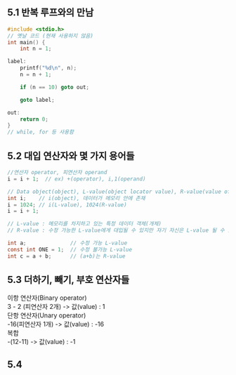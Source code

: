 ## 5.1 반복 루프와의 만남
```c
#include <stdio.h>
// 옛날 코드 (현재 사용하지 않음)
int main() {
	int n = 1;

label:
	printf("%d\n", n);
	n = n + 1;

	if (n == 10) goto out;

	goto label;

out:
	return 0;
}
// while, for 등 사용함
```

## 5.2 대입 연산자와 몇 가지 용어들
```c
//연산자 operator, 피연산자 operand
i = i + 1;  // ex) +(operator), i,1(operand)

// Data object(object), L-value(object locator value), R-value(value of an expression)
int i;    // i(object), 데이터가 메모리 안에 존재
i = 1024; // i(L-value), 1024(R-value)
i = i + 1;

// L-value : 메모리를 차지하고 있는 특정 데이터 객체(개체)
// R-value : 수정 가능한 L-value에게 대입될 수 있지만 자기 자신은 L-value 될 수 없는 것들

int a;              // 수정 가능 L-value
const int ONE = 1;  // 수정 불가능 L-value
int c = a + b;      // (a+b)는 R-value
```

## 5.3 더하기, 빼기, 부호 연산자들
이항 연산자(Binary operator)<br>
3 - 2 (피연산자 2개) -> 값(value) : 1<br>
단항 연산자(Unary operator)<br>
-16(피연산자 1개) -> 값(value) : -16<br>
복합<br>
-(12-11) -> 값(value) : -1<br>

## 5.4
